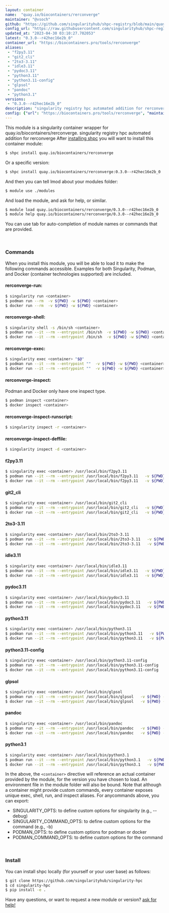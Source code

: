 ```yaml
---
layout: container
name:  "quay.io/biocontainers/rerconverge"
maintainer: "@vsoch"
github: "https://github.com/singularityhub/shpc-registry/blob/main/quay.io/biocontainers/rerconverge/container.yaml"
config_url: "https://raw.githubusercontent.com/singularityhub/shpc-registry/main/quay.io/biocontainers/rerconverge/container.yaml"
updated_at: "2023-04-30 03:10:27.702053"
latest: "0.3.0--r42hec16e2b_0"
container_url: "https://biocontainers.pro/tools/rerconverge"
aliases:
 - "f2py3.11"
 - "git2_cli"
 - "2to3-3.11"
 - "idle3.11"
 - "pydoc3.11"
 - "python3.11"
 - "python3.11-config"
 - "glpsol"
 - "pandoc"
 - "python3.1"
versions:
 - "0.3.0--r42hec16e2b_0"
description: "singularity registry hpc automated addition for rerconverge"
config: {"url": "https://biocontainers.pro/tools/rerconverge", "maintainer": "@vsoch", "description": "singularity registry hpc automated addition for rerconverge", "latest": {"0.3.0--r42hec16e2b_0": "sha256:b06238ea9029dd228d01dbe9c535afc8c674d72893b8681ec3af4494f641c790"}, "tags": {"0.3.0--r42hec16e2b_0": "sha256:b06238ea9029dd228d01dbe9c535afc8c674d72893b8681ec3af4494f641c790"}, "docker": "quay.io/biocontainers/rerconverge", "aliases": {"f2py3.11": "/usr/local/bin/f2py3.11", "git2_cli": "/usr/local/bin/git2_cli", "2to3-3.11": "/usr/local/bin/2to3-3.11", "idle3.11": "/usr/local/bin/idle3.11", "pydoc3.11": "/usr/local/bin/pydoc3.11", "python3.11": "/usr/local/bin/python3.11", "python3.11-config": "/usr/local/bin/python3.11-config", "glpsol": "/usr/local/bin/glpsol", "pandoc": "/usr/local/bin/pandoc", "python3.1": "/usr/local/bin/python3.1"}}
---
```


This module is a singularity container wrapper for quay.io/biocontainers/rerconverge.
singularity registry hpc automated addition for rerconverge
After [installing shpc](#install) you will want to install this container module:


```bash
$ shpc install quay.io/biocontainers/rerconverge
```

Or a specific version:

```bash
$ shpc install quay.io/biocontainers/rerconverge:0.3.0--r42hec16e2b_0
```

And then you can tell lmod about your modules folder:

```bash
$ module use ./modules
```

And load the module, and ask for help, or similar.

```bash
$ module load quay.io/biocontainers/rerconverge/0.3.0--r42hec16e2b_0
$ module help quay.io/biocontainers/rerconverge/0.3.0--r42hec16e2b_0
```

You can use tab for auto-completion of module names or commands that are provided.

<br>

### Commands

When you install this module, you will be able to load it to make the following commands accessible.
Examples for both Singularity, Podman, and Docker (container technologies supported) are included.

#### rerconverge-run:

```bash
$ singularity run <container>
$ podman run --rm  -v ${PWD} -w ${PWD} <container>
$ docker run --rm  -v ${PWD} -w ${PWD} <container>
```

#### rerconverge-shell:

```bash
$ singularity shell -s /bin/sh <container>
$ podman run --it --rm --entrypoint /bin/sh  -v ${PWD} -w ${PWD} <container>
$ docker run --it --rm --entrypoint /bin/sh  -v ${PWD} -w ${PWD} <container>
```

#### rerconverge-exec:

```bash
$ singularity exec <container> "$@"
$ podman run --it --rm --entrypoint ""  -v ${PWD} -w ${PWD} <container> "$@"
$ docker run --it --rm --entrypoint ""  -v ${PWD} -w ${PWD} <container> "$@"
```

#### rerconverge-inspect:

Podman and Docker only have one inspect type.

```bash
$ podman inspect <container>
$ docker inspect <container>
```

#### rerconverge-inspect-runscript:

```bash
$ singularity inspect -r <container>
```

#### rerconverge-inspect-deffile:

```bash
$ singularity inspect -d <container>
```


#### f2py3.11

```bash
$ singularity exec <container> /usr/local/bin/f2py3.11
$ podman run --it --rm --entrypoint /usr/local/bin/f2py3.11   -v ${PWD} -w ${PWD} <container> -c " $@"
$ docker run --it --rm --entrypoint /usr/local/bin/f2py3.11   -v ${PWD} -w ${PWD} <container> -c " $@"
```


#### git2_cli

```bash
$ singularity exec <container> /usr/local/bin/git2_cli
$ podman run --it --rm --entrypoint /usr/local/bin/git2_cli   -v ${PWD} -w ${PWD} <container> -c " $@"
$ docker run --it --rm --entrypoint /usr/local/bin/git2_cli   -v ${PWD} -w ${PWD} <container> -c " $@"
```


#### 2to3-3.11

```bash
$ singularity exec <container> /usr/local/bin/2to3-3.11
$ podman run --it --rm --entrypoint /usr/local/bin/2to3-3.11   -v ${PWD} -w ${PWD} <container> -c " $@"
$ docker run --it --rm --entrypoint /usr/local/bin/2to3-3.11   -v ${PWD} -w ${PWD} <container> -c " $@"
```


#### idle3.11

```bash
$ singularity exec <container> /usr/local/bin/idle3.11
$ podman run --it --rm --entrypoint /usr/local/bin/idle3.11   -v ${PWD} -w ${PWD} <container> -c " $@"
$ docker run --it --rm --entrypoint /usr/local/bin/idle3.11   -v ${PWD} -w ${PWD} <container> -c " $@"
```


#### pydoc3.11

```bash
$ singularity exec <container> /usr/local/bin/pydoc3.11
$ podman run --it --rm --entrypoint /usr/local/bin/pydoc3.11   -v ${PWD} -w ${PWD} <container> -c " $@"
$ docker run --it --rm --entrypoint /usr/local/bin/pydoc3.11   -v ${PWD} -w ${PWD} <container> -c " $@"
```


#### python3.11

```bash
$ singularity exec <container> /usr/local/bin/python3.11
$ podman run --it --rm --entrypoint /usr/local/bin/python3.11   -v ${PWD} -w ${PWD} <container> -c " $@"
$ docker run --it --rm --entrypoint /usr/local/bin/python3.11   -v ${PWD} -w ${PWD} <container> -c " $@"
```


#### python3.11-config

```bash
$ singularity exec <container> /usr/local/bin/python3.11-config
$ podman run --it --rm --entrypoint /usr/local/bin/python3.11-config   -v ${PWD} -w ${PWD} <container> -c " $@"
$ docker run --it --rm --entrypoint /usr/local/bin/python3.11-config   -v ${PWD} -w ${PWD} <container> -c " $@"
```


#### glpsol

```bash
$ singularity exec <container> /usr/local/bin/glpsol
$ podman run --it --rm --entrypoint /usr/local/bin/glpsol   -v ${PWD} -w ${PWD} <container> -c " $@"
$ docker run --it --rm --entrypoint /usr/local/bin/glpsol   -v ${PWD} -w ${PWD} <container> -c " $@"
```


#### pandoc

```bash
$ singularity exec <container> /usr/local/bin/pandoc
$ podman run --it --rm --entrypoint /usr/local/bin/pandoc   -v ${PWD} -w ${PWD} <container> -c " $@"
$ docker run --it --rm --entrypoint /usr/local/bin/pandoc   -v ${PWD} -w ${PWD} <container> -c " $@"
```


#### python3.1

```bash
$ singularity exec <container> /usr/local/bin/python3.1
$ podman run --it --rm --entrypoint /usr/local/bin/python3.1   -v ${PWD} -w ${PWD} <container> -c " $@"
$ docker run --it --rm --entrypoint /usr/local/bin/python3.1   -v ${PWD} -w ${PWD} <container> -c " $@"
```



In the above, the `<container>` directive will reference an actual container provided
by the module, for the version you have chosen to load. An environment file in the
module folder will also be bound. Note that although a container
might provide custom commands, every container exposes unique exec, shell, run, and
inspect aliases. For anycommands above, you can export:

 - SINGULARITY_OPTS: to define custom options for singularity (e.g., --debug)
 - SINGULARITY_COMMAND_OPTS: to define custom options for the command (e.g., -b)
 - PODMAN_OPTS: to define custom options for podman or docker
 - PODMAN_COMMAND_OPTS: to define custom options for the command

<br>

### Install

You can install shpc locally (for yourself or your user base) as follows:

```bash
$ git clone https://github.com/singularityhub/singularity-hpc
$ cd singularity-hpc
$ pip install -e .
```

Have any questions, or want to request a new module or version? [ask for help!](https://github.com/singularityhub/singularity-hpc/issues)